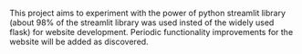 This project aims to experiment with the power of python streamlit library (about 98% of the streamlit library was used insted of the widely used flask) for website development. Periodic functionality improvements for the website will be added as discovered.
